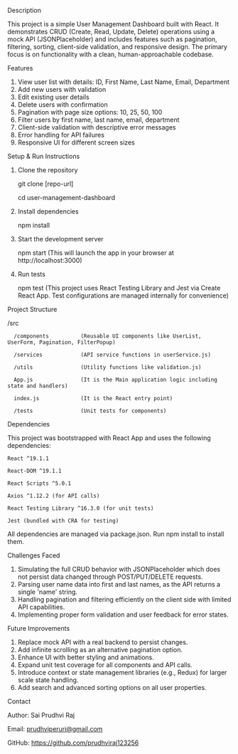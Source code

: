 Description

This project is a simple User Management Dashboard built with React. It demonstrates CRUD (Create, Read, Update, Delete) operations using a mock API (JSONPlaceholder) and includes features such as pagination, filtering, sorting, client-side validation, and responsive design. The primary focus is on functionality with a clean, human-approachable codebase.

Features
1. View user list with details: ID, First Name, Last Name, Email, Department
2. Add new users with validation
3. Edit existing user details
4. Delete users with confirmation
5. Pagination with page size options: 10, 25, 50, 100
6. Filter users by first name, last name, email, department
7. Client-side validation with descriptive error messages
8. Error handling for API failures
9. Responsive UI for different screen sizes

Setup & Run Instructions

1. Clone the repository

    git clone [repo-url]

    cd user-management-dashboard

2. Install dependencies

    npm install

3. Start the development server

    npm start (This will launch the app in your browser at http://localhost:3000)

4. Run tests

    npm test  (This project uses React Testing Library and Jest via Create React App. Test configurations are managed internally for convenience)

Project Structure

/src

      /components          (Reusable UI components like UserList, UserForm, Pagination, FilterPopup)

      /services            (API service functions in userService.js)

      /utils               (Utility functions like validation.js)

      App.js               (It is the Main application logic including state and handlers)

      index.js             (It is the React entry point)

      /tests               (Unit tests for components)


Dependencies

This project was bootstrapped with React App and uses the following dependencies:

    React ^19.1.1

    React-DOM ^19.1.1

    React Scripts ^5.0.1

    Axios ^1.12.2 (for API calls)

    React Testing Library ^16.3.0 (for unit tests)

    Jest (bundled with CRA for testing)

All dependencies are managed via package.json. Run npm install to install them.

Challenges Faced

1. Simulating the full CRUD behavior with JSONPlaceholder which does not persist data changed through POST/PUT/DELETE requests.
2. Parsing user name data into first and last names, as the API returns a single 'name' string.
3. Handling pagination and filtering efficiently on the client side with limited API capabilities.
4. Implementing proper form validation and user feedback for error states.

Future Improvements

1. Replace mock API with a real backend to persist changes.
2. Add infinite scrolling as an alternative pagination option.
3. Enhance UI with better styling and animations.
4. Expand unit test coverage for all components and API calls.
5. Introduce context or state management libraries (e.g., Redux) for larger scale state handling.
6. Add search and advanced sorting options on all user properties.


Contact

Author: Sai Prudhvi Raj

Email: prudhviperuri@gmail.com

GitHub: https://github.com/prudhviraj123256
